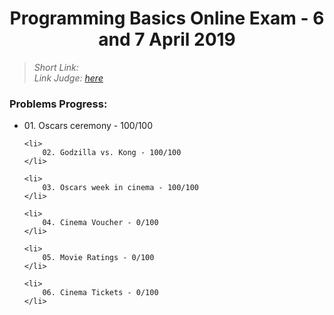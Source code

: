 <h1 align="center">Programming Basics Online Exam - 6 and 7 April 2019</h1>

<blockquote>
    <i>
        Short Link: 
    </i>
    <br>
    <i>
        Link Judge: <a href="https://judge.softuni.bg/Contests/Practice/Index/1596#0">here</a>
    </i>
</blockquote>

<h3>Problems Progress:</h3>
<ul>
    <li>
        01. Oscars ceremony - 100/100
    </li>

    <li>
        02. Godzilla vs. Kong - 100/100
    </li>

    <li>
        03. Oscars week in cinema - 100/100
    </li>

    <li>
        04. Cinema Voucher - 0/100
    </li>

    <li>
        05. Movie Ratings - 0/100
    </li>

    <li>
        06. Cinema Tickets - 0/100
    </li>
</ul>
